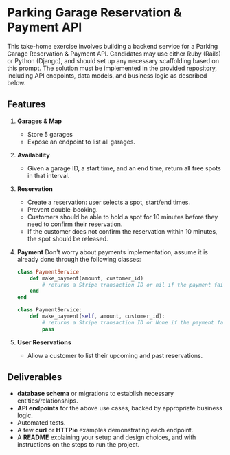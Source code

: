 # Parking Garage Reservation & Payment API

This take-home exercise involves building a backend service for a Parking Garage Reservation & Payment API. Candidates may use either Ruby (Rails) or Python (Django), and should set up any necessary scaffolding based on this prompt. The solution must be implemented in the provided repository, including API endpoints, data models, and business logic as described below.

## Features

1. **Garages & Map**
   - Store 5 garages
   - Expose an endpoint to list all garages.

2. **Availability**
   - Given a garage ID, a start time, and an end time, return all free spots in that interval.

3. **Reservation**
   - Create a reservation: user selects a spot, start/end times.
   - Prevent double-booking.
   - Customers should be able to hold a spot for 10 minutes before they need to confirm their reservation.
   - If the customer does not confirm the reservation within 10 minutes, the spot should be released.

4. **Payment**
   Don't worry about payments implementation, assume it is already done through the following classes:
   ```ruby
   class PaymentService
       def make_payment(amount, customer_id)
           # returns a Stripe transaction ID or nil if the payment fails
       end
   end
   ```
   ```python
   class PaymentService:
       def make_payment(self, amount, customer_id):
           # returns a Stripe transaction ID or None if the payment fails
           pass
   ```

5. **User Reservations**
   - Allow a customer to list their upcoming and past reservations.


## Deliverables

- **database schema** or migrations to establish necessary entities/relationships.
- **API endpoints** for the above use cases, backed by appropriate business logic.
- Automated tests.
- A few **curl** or **HTTPie** examples demonstrating each endpoint.
- A **README** explaining your setup and design choices, and with instructions on the steps to run the project.

